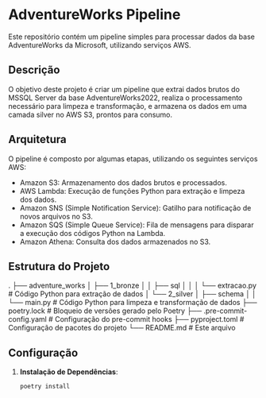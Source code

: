 # AdventureWorks Pipeline

Este repositório contém um pipeline simples para processar dados da base AdventureWorks da Microsoft, utilizando serviços AWS.

## Descrição

O objetivo deste projeto é criar um pipeline que extrai dados brutos do MSSQL Server da base AdventureWorks2022, realiza o processamento necessário para limpeza e transformação, e armazena os dados em uma camada silver no AWS S3, prontos para consumo.

## Arquitetura

O pipeline é composto por algumas etapas, utilizando os seguintes serviços AWS:
- Amazon S3: Armazenamento dos dados brutos e processados.
- AWS Lambda: Execução de funções Python para extração e limpeza dos dados.
- Amazon SNS (Simple Notification Service): Gatilho para notificação de novos arquivos no S3.
- Amazon SQS (Simple Queue Service): Fila de mensagens para disparar a execução dos códigos Python na Lambda.
- Amazon Athena: Consulta dos dados armazenados no S3.

## Estrutura do Projeto
   .
   ├── adventure_works
   │ ├── 1_bronze
   │ │ ├── sql
   │ │ │ └── extracao.py # Código Python para extração de dados
   │ └── 2_silver
   │ ├── schema
   │ │ └── main.py # Código Python para limpeza e transformação de dados
   ├── poetry.lock # Bloqueio de versões gerado pelo Poetry
   ├── .pre-commit-config.yaml # Configuração do pre-commit hooks
   ├── pyproject.toml # Configuração de pacotes do projeto
   └── README.md # Este arquivo

## Configuração

1. **Instalação de Dependências**:
   ```bash
   poetry install

